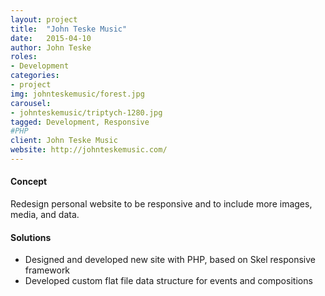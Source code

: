```yaml
---
layout: project
title:  "John Teske Music"
date:   2015-04-10
author: John Teske
roles:
- Development
categories:
- project
img: johnteskemusic/forest.jpg
carousel:
- johnteskemusic/triptych-1280.jpg
tagged: Development, Responsive
#PHP
client: John Teske Music
website: http://johnteskemusic.com/
---
```

#### Concept
Redesign personal website to be responsive and to include more images, media, and data.

#### Solutions
- Designed and developed new site with PHP, based on Skel responsive framework
- Developed custom flat file data structure for events and compositions
